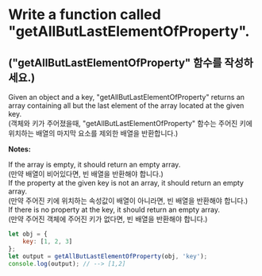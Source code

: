 # Write a function called "getAllButLastElementOfProperty".

## ("getAllButLastElementOfProperty" 함수를 작성하세요.)

Given an object and a key, "getAllButLastElementOfProperty" returns an array containing all but the last element of the array located at the given key.  
(객체와 키가 주어졌을때, "getAllButLastElementOfProperty" 함수는 주어진 키에 위치하는 배열의 마지막 요소를 제외한 배열을 반환합니다.)

**Notes:**

If the array is empty, it should return an empty array.  
(만약 배열이 비어있다면, 빈 배열을 반환해야 합니다.)  
If the property at the given key is not an array, it should return an empty array.  
(만약 주어진 키에 위치하는 속성값이 배열이 아니라면, 빈 배열을 반환해야 합니다.)  
If there is no property at the key, it should return an empty array.  
(만약 주어진 객체에 주어진 키가 없다면, 빈 배열을 반환해야 합니다.)   

```js
let obj = {
    key: [1, 2, 3]
};
let output = getAllButLastElementOfProperty(obj, 'key');
console.log(output); // --> [1,2]
```